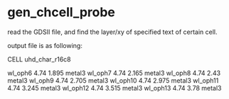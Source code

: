 # gen_chcell_probe

read the GDSII file, and find the layer/xy of specified text of certain cell.

output file is as following:

CELL uhd_char_r16c8

wl_oph6 4.74 1.895 metal3
wl_oph7 4.74 2.165 metal3
wl_oph8 4.74 2.43 metal3
wl_oph9 4.74 2.705 metal3
wl_oph10 4.74 2.975 metal3
wl_oph11 4.74 3.245 metal3
wl_oph12 4.74 3.515 metal3
wl_oph13 4.74 3.78 metal3

